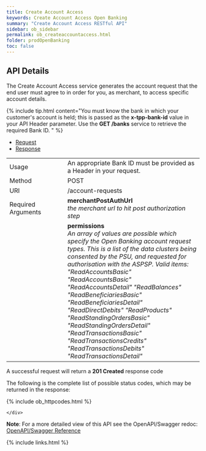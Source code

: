 ```yaml
---
title: Create Account Access
keywords: Create Account Access Open Banking 
summary: "Create Account Access RESTful API"
sidebar: ob_sidebar
permalink: ob_createaccountaccess.html
folder: prodOpenBanking
toc: false
---
```


## API Details

The Create Account Access service generates the account request that the end user must agree to in order for you, as merchant, to access specific account details.

{% include tip.html content="You must know the bank in which your customer's account is held; this is passed as the <b>x-tpp-bank-id</b> value in your API Header parameter. Use the <b>GET /banks</b> service to retrieve the required Bank ID. " %}



<ul id="profileTabs" class="nav nav-tabs">
    <li class="active"><a href="#profile" data-toggle="tab">Request</a></li>
    <li><a href="#about" data-toggle="tab">Response</a></li>
   
</ul>
  <div class="tab-content">
<div role="tabpanel" class="tab-pane active" id="profile">


  <table>
<colgroup>
<col width="30%" />
<col width="90%" />
</colgroup>

<tbody>
<tr>
<td markdown="span">Usage</td>
<td markdown="span">An appropriate Bank ID must be provided as a Header in your request. </td>
</tr>
<tr>
<td markdown="span">Method</td>
<td markdown="span"><span class="label label-info">POST </span>
</td>
</tr>
<tr>
<td markdown="span">URI</td>
<td markdown="span">/account-requests
</td>
</tr>
<tr>
<td markdown="span">Required Arguments</td>
<td markdown="span"><b>merchantPostAuthUrl</b>
<br/><i>the merchant url to hit post authorization step</i>
</td>
</tr>
<tr>
<td markdown="span"></td>
<td markdown="span"><b>permissions</b>
<br/><i>An array of values are possible which specify the Open Banking account request types. This is a list of the data clusters being consented by the PSU, and requested for authorisation with the ASPSP. Valid items: <br/> <i><span _ngcontent-c21="" class="param-enum-value string"> "ReadAccountsBasic" </span>"ReadAccountsBasic" "ReadAccountsDetail" "ReadBalances" "ReadBeneficiariesBasic" "ReadBeneficiariesDetail" "ReadDirectDebits" "ReadProducts" "ReadStandingOrdersBasic" "ReadStandingOrdersDetail" "ReadTransactionsBasic" "ReadTransactionsCredits" "ReadTransactionsDebits" "ReadTransactionsDetail"</i> </i>
</td>
</tr>
</tbody>
</table>



</div>

<div role="tabpanel" class="tab-pane" id="about">
<p>A successful request will return a <b>201 Created</b> response code</p>
<p>The following is the complete list of possible status codes, which may be returned in the response:</p>
    {% include ob_httpcodes.html %}
    
 
    </div>


</div>

<p><b>Note</b>: For a more detailed view of this API see the OpenAPI/Swagger redoc: <a href="https://sentenial.github.io/open-banking-swagger/docs/redoc.html#operation/createAccountRequestUsingPOST" target = "_blank"><i class="fa fa-cogs"></i> OpenAPI/Swagger Reference</a> </p>

{% include links.html %}
